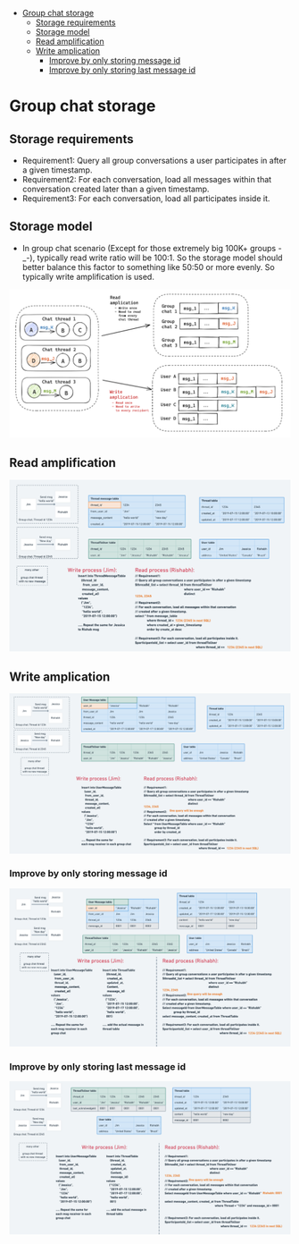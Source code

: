 - [Group chat storage](#group-chat-storage)
  - [Storage requirements](#storage-requirements)
  - [Storage model](#storage-model)
  - [Read amplification](#read-amplification)
  - [Write amplication](#write-amplication)
    - [Improve by only storing message id](#improve-by-only-storing-message-id)
    - [Improve by only storing last message id](#improve-by-only-storing-last-message-id)


# Group chat storage
## Storage requirements
* Requirement1: Query all group conversations a user participates in after a given timestamp.
* Requirement2: For each conversation, load all messages within that conversation created later than a given timestamp.
* Requirement3: For each conversation, load all participates inside it. 

## Storage model
* In group chat scenario (Except for those extremely big 100K+ groups -_-), typically read write ratio will be 100:1. So the storage model should better balance this factor to something like 50:50 or more evenly. So typically write amplification is used. 

![](../.gitbook/assets/im_groupchat_recentContact_storageModel.png)

## Read amplification

![](../.gitbook/assets/im_groupchat_recentContact_group.png)

## Write amplication

![](../.gitbook/assets/im_groupchat_recentContact_group_message_primarykey.png)

### Improve by only storing message id

![](../.gitbook/assets/im_groupchat_recentContact_group_last_message_id.png)

### Improve by only storing last message id

![](../.gitbook/assets/im_groupchat_recentContact_group_onlyStore_last_message_id.png)
